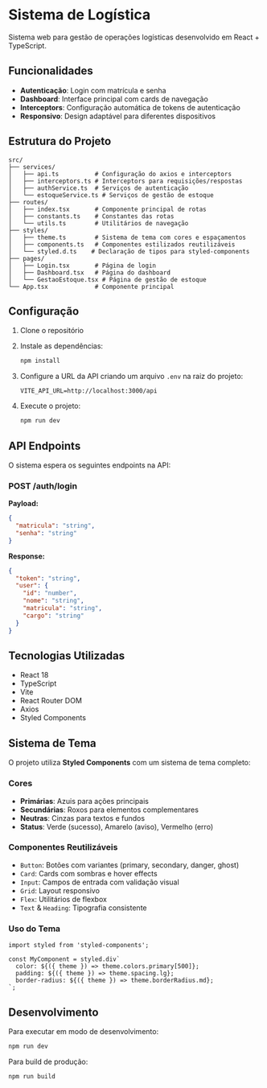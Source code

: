 # Sistema de Logística

Sistema web para gestão de operações logísticas desenvolvido em React + TypeScript.

## Funcionalidades

- **Autenticação**: Login com matrícula e senha
- **Dashboard**: Interface principal com cards de navegação
- **Interceptors**: Configuração automática de tokens de autenticação
- **Responsivo**: Design adaptável para diferentes dispositivos

## Estrutura do Projeto

```
src/
├── services/
│   ├── api.ts          # Configuração do axios e interceptors
│   ├── interceptors.ts # Interceptors para requisições/respostas
│   ├── authService.ts  # Serviços de autenticação
│   └── estoqueService.ts # Serviços de gestão de estoque
├── routes/
│   ├── index.tsx       # Componente principal de rotas
│   ├── constants.ts    # Constantes das rotas
│   └── utils.ts        # Utilitários de navegação
├── styles/
│   ├── theme.ts        # Sistema de tema com cores e espaçamentos
│   ├── components.ts   # Componentes estilizados reutilizáveis
│   └── styled.d.ts    # Declaração de tipos para styled-components
├── pages/
│   ├── Login.tsx       # Página de login
│   ├── Dashboard.tsx   # Página do dashboard
│   └── GestaoEstoque.tsx # Página de gestão de estoque
└── App.tsx             # Componente principal
```

## Configuração

1. Clone o repositório
2. Instale as dependências:
   ```bash
   npm install
   ```

3. Configure a URL da API criando um arquivo `.env` na raiz do projeto:
   ```
   VITE_API_URL=http://localhost:3000/api
   ```

4. Execute o projeto:
   ```bash
   npm run dev
   ```

## API Endpoints

O sistema espera os seguintes endpoints na API:

### POST /auth/login
**Payload:**
```json
{
  "matricula": "string",
  "senha": "string"
}
```

**Response:**
```json
{
  "token": "string",
  "user": {
    "id": "number",
    "nome": "string",
    "matricula": "string",
    "cargo": "string"
  }
}
```

## Tecnologias Utilizadas

- React 18
- TypeScript
- Vite
- React Router DOM
- Axios
- Styled Components

## Sistema de Tema

O projeto utiliza **Styled Components** com um sistema de tema completo:

### Cores
- **Primárias**: Azuis para ações principais
- **Secundárias**: Roxos para elementos complementares
- **Neutras**: Cinzas para textos e fundos
- **Status**: Verde (sucesso), Amarelo (aviso), Vermelho (erro)

### Componentes Reutilizáveis
- `Button`: Botões com variantes (primary, secondary, danger, ghost)
- `Card`: Cards com sombras e hover effects
- `Input`: Campos de entrada com validação visual
- `Grid`: Layout responsivo
- `Flex`: Utilitários de flexbox
- `Text` & `Heading`: Tipografia consistente

### Uso do Tema
```tsx
import styled from 'styled-components';

const MyComponent = styled.div`
  color: ${({ theme }) => theme.colors.primary[500]};
  padding: ${({ theme }) => theme.spacing.lg};
  border-radius: ${({ theme }) => theme.borderRadius.md};
`;
```

## Desenvolvimento

Para executar em modo de desenvolvimento:

```bash
npm run dev
```

Para build de produção:

```bash
npm run build
```
